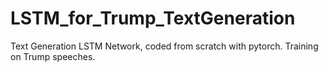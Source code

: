 # LSTM_for_Trump_TextGeneration

Text Generation LSTM Network, coded from scratch with pytorch. Training on Trump speeches.
